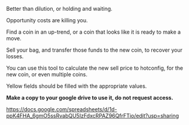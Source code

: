 Better than dilution, or holding and waiting.

Opportunity costs are killing you.

Find a coin in an up-trend, or a coin that looks like it is ready to make a move.

Sell your bag, and transfer those funds to the new coin, to recover your losses.

You can use this tool to calculate the new sell price to hotconfig, for the new coin, or even multiple coins.

Yellow fields should be filled with the appropriate values.


**Make a copy to your google drive to use it, do not request access.**

https://docs.google.com/spreadsheets/d/1d-ppK4FHA_6gmO5ssRvabQU5IzFdxcRPAZ96QfrFTio/edit?usp=sharing

